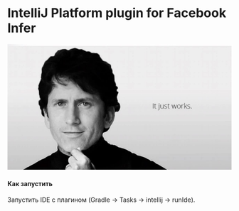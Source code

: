 # IntelliJ Platform plugin for Facebook Infer 

![](https://github.com/MaxCiv/InferPlugin/blob/master/memes/ToddHoward.jpg)

#### Как запустить
Запустить IDE с плагином (Gradle -> Tasks -> intellij -> runIde).
